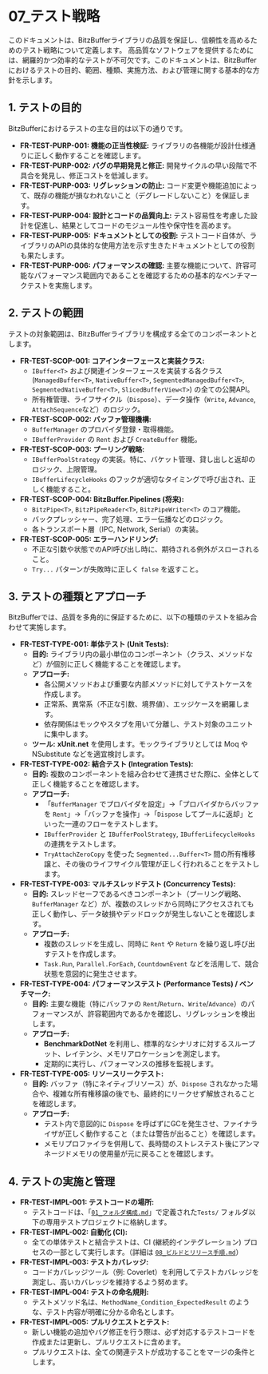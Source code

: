 # 07_テスト戦略

このドキュメントは、BitzBufferライブラリの品質を保証し、信頼性を高めるためのテスト戦略について定義します。
高品質なソフトウェアを提供するためには、網羅的かつ効率的なテストが不可欠です。このドキュメントは、BitzBufferにおけるテストの目的、範囲、種類、実施方法、および管理に関する基本的な方針を示します。

## 1. テストの目的

BitzBufferにおけるテストの主な目的は以下の通りです。

*   **FR-TEST-PURP-001: 機能の正当性検証:** ライブラリの各機能が設計仕様通りに正しく動作することを確認します。
*   **FR-TEST-PURP-002: バグの早期発見と修正:** 開発サイクルの早い段階で不具合を発見し、修正コストを低減します。
*   **FR-TEST-PURP-003: リグレッションの防止:** コード変更や機能追加によって、既存の機能が損なわれないこと（デグレードしないこと）を保証します。
*   **FR-TEST-PURP-004: 設計とコードの品質向上:** テスト容易性を考慮した設計を促進し、結果としてコードのモジュール性や保守性を高めます。
*   **FR-TEST-PURP-005: ドキュメントとしての役割:** テストコード自体が、ライブラリのAPIの具体的な使用方法を示す生きたドキュメントとしての役割も果たします。
*   **FR-TEST-PURP-006: パフォーマンスの確認:** 主要な機能について、許容可能なパフォーマンス範囲内であることを確認するための基本的なベンチマークテストを実施します。

## 2. テストの範囲

テストの対象範囲は、BitzBufferライブラリを構成する全てのコンポーネントとします。

*   **FR-TEST-SCOP-001: コアインターフェースと実装クラス:**
    *   `IBuffer<T>` および関連インターフェースを実装する各クラス (`ManagedBuffer<T>`, `NativeBuffer<T>`, `SegmentedManagedBuffer<T>`, `SegmentedNativeBuffer<T>`, `SlicedBufferView<T>`) の全ての公開API。
    *   所有権管理、ライフサイクル（`Dispose`）、データ操作（`Write`, `Advance`, `AttachSequence`など）のロジック。
*   **FR-TEST-SCOP-002: バッファ管理機構:**
    *   `BufferManager` のプロバイダ登録・取得機能。
    *   `IBufferProvider` の `Rent` および `CreateBuffer` 機能。
*   **FR-TEST-SCOP-003: プーリング戦略:**
    *   `IBufferPoolStrategy` の実装。特に、バケット管理、貸し出しと返却のロジック、上限管理。
    *   `IBufferLifecycleHooks` のフックが適切なタイミングで呼び出され、正しく機能すること。
*   **FR-TEST-SCOP-004: BitzBuffer.Pipelines (将来):**
    *   `BitzPipe<T>`, `BitzPipeReader<T>`, `BitzPipeWriter<T>` のコア機能。
    *   バックプレッシャー、完了処理、エラー伝播などのロジック。
    *   各トランスポート層（IPC, Network, Serial）の実装。
*   **FR-TEST-SCOP-005: エラーハンドリング:**
    *   不正な引数や状態でのAPI呼び出し時に、期待される例外がスローされること。
    *   `Try...` パターンが失敗時に正しく `false` を返すこと。

## 3. テストの種類とアプローチ

BitzBufferでは、品質を多角的に保証するために、以下の種類のテストを組み合わせて実施します。

*   **FR-TEST-TYPE-001: 単体テスト (Unit Tests):**
    *   **目的:** ライブラリ内の最小単位のコンポーネント（クラス、メソッドなど）が個別に正しく機能することを確認します。
    *   **アプローチ:**
        *   各公開メソッドおよび重要な内部メソッドに対してテストケースを作成します。
        *   正常系、異常系（不正な引数、境界値）、エッジケースを網羅します。
        *   依存関係はモックやスタブを用いて分離し、テスト対象のユニットに集中します。
    *   **ツール:** **xUnit.net** を使用します。モックライブラリとしては Moq や NSubstitute などを適宜検討します。
*   **FR-TEST-TYPE-002: 結合テスト (Integration Tests):**
    *   **目的:** 複数のコンポーネントを組み合わせて連携させた際に、全体として正しく機能することを確認します。
    *   **アプローチ:**
        *   「`BufferManager` でプロバイダを設定」→「プロバイダからバッファを `Rent`」→「バッファを操作」→「`Dispose` してプールに返却」といった一連のフローをテストします。
        *   `IBufferProvider` と `IBufferPoolStrategy`, `IBufferLifecycleHooks` の連携をテストします。
        *   `TryAttachZeroCopy` を使った `Segmented...Buffer<T>` 間の所有権移譲と、その後のライフサイクル管理が正しく行われることをテストします。
*   **FR-TEST-TYPE-003: マルチスレッドテスト (Concurrency Tests):**
    *   **目的:** スレッドセーフであるべきコンポーネント（プーリング戦略、`BufferManager` など）が、複数のスレッドから同時にアクセスされても正しく動作し、データ破損やデッドロックが発生しないことを確認します。
    *   **アプローチ:**
        *   複数のスレッドを生成し、同時に `Rent` や `Return` を繰り返し呼び出すテストを作成します。
        *   `Task.Run`, `Parallel.ForEach`, `CountdownEvent` などを活用して、競合状態を意図的に発生させます。
*   **FR-TEST-TYPE-004: パフォーマンステスト (Performance Tests) / ベンチマーク:**
    *   **目的:** 主要な機能（特にバッファの `Rent`/`Return`、`Write`/`Advance`）のパフォーマンスが、許容範囲内であるかを確認し、リグレッションを検出します。
    *   **アプローチ:**
        *   **BenchmarkDotNet** を利用し、標準的なシナリオに対するスループット、レイテンシ、メモリアロケーションを測定します。
        *   定期的に実行し、パフォーマンスの推移を監視します。
*   **FR-TEST-TYPE-005: リソースリークテスト:**
    *   **目的:** バッファ（特にネイティブリソース）が、`Dispose` されなかった場合や、複雑な所有権移譲の後でも、最終的にリークせず解放されることを確認します。
    *   **アプローチ:**
        *   テスト内で意図的に `Dispose` を呼ばずにGCを発生させ、ファイナライザが正しく動作すること（または警告が出ること）を確認します。
        *   メモリプロファイラを併用して、長時間のストレステスト後にアンマネージドメモリの使用量が元に戻ることを確認します。

## 4. テストの実施と管理

*   **FR-TEST-IMPL-001: テストコードの場所:**
    *   テストコードは、「[`01_フォルダ構成.md`](./01_フォルダ構成.md)」で定義された`Tests/` フォルダ以下の専用テストプロジェクトに格納します。
*   **FR-TEST-IMPL-002: 自動化 (CI):**
    *   全ての単体テストと結合テストは、CI (継続的インテグレーション) プロセスの一部として実行します。（詳細は [`08_ビルドとリリース手順.md`](./08_ビルドとリリース手順.md)）
*   **FR-TEST-IMPL-003: テストカバレッジ:**
    *   コードカバレッジツール（例: Coverlet）を利用してテストカバレッジを測定し、高いカバレッジを維持するよう努めます。
*   **FR-TEST-IMPL-004: テストの命名規則:**
    *   テストメソッド名は、`MethodName_Condition_ExpectedResult` のような、テスト内容が明確に分かる命名とします。
*   **FR-TEST-IMPL-005: プルリクエストとテスト:**
    *   新しい機能の追加やバグ修正を行う際は、必ず対応するテストコードを作成または更新し、プルリクエストに含めます。
    *   プルリクエストは、全ての関連テストが成功することをマージの条件とします。
